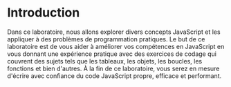 # Introduction

Dans ce laboratoire, nous allons explorer divers concepts JavaScript et les appliquer à des problèmes de programmation pratiques. Le but de ce laboratoire est de vous aider à améliorer vos compétences en JavaScript en vous donnant une expérience pratique avec des exercices de codage qui couvrent des sujets tels que les tableaux, les objets, les boucles, les fonctions et bien d'autres. À la fin de ce laboratoire, vous serez en mesure d'écrire avec confiance du code JavaScript propre, efficace et performant.
